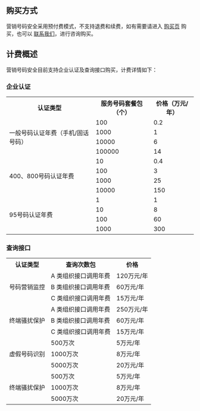 ## 购买方式
营销号码安全采用预付费模式，不支持退费和续费，如有需要请进入 [购买页](https://buy.cloud.tencent.com/smpn) 购买，也可以 [联系我们](https://cloud.tencent.com/about/connect)，进行咨询购买。
## 计费概述
营销号码安全目前支持企业认证及查询接口购买，计费详情如下：
### **企业认证**
<table>
<tr><th>认证类型</th><th>服务号码套餐包（个）</th><th>价格（万元/年）</th></tr>
<tr><td rowspan="4">一般号码认证年费（手机/固话号码）</td><td>100</td><td>0.2</td></tr>
<tr><td>1000</td><td>1</td></tr>
<tr><td>10000</td><td>6</td></tr>
<tr><td>100000</td><td>14</td></tr>
<tr><td rowspan="4">400、800号码认证年费</td><td>10</td><td>0.4</td></tr>
<tr><td>100</td><td>3</td></tr>
<tr><td>1000</td><td>25</td></tr>
<tr><td>10000</td><td>150</td></tr>
<tr><td rowspan="4">95号码认证年费</td><td>1</td><td>1</td></tr>
<tr><td>10</td><td>8</td></tr>
<tr><td>100</td><td>60</td></tr>
<tr><td>1000</td><td>300</td></tr>
</table>

### **查询接口**
<table>
<tr><th>认证类型</th><th>查询次数包</th><th>价格</th></tr>
<tr><td rowspan="3">号码营销监控</td><td>A 类组织接口调用年费</td><td>120万元/年</td></tr>
<tr><td>B 类组织接口调用年费</td><td>60万元/年</td></tr>
<tr><td>C 类组织接口调用年费</td><td>15万元/年</td></tr>
<tr><td rowspan="3">终端骚扰保护</td><td>A 类组织接口调用年费</td><td>250万元/年</td></tr>
<tr><td>B 类组织接口调用年费</td><td>60万元/年</td></tr>
<tr><td>C 类组织接口调用年费</td><td>15万元/年</td></tr>
<tr><td rowspan="3">虚假号码识别</td><td>500万次</td><td>5万元/年</td></tr>
<tr><td>1000万次</td><td>8万元/年</td></tr>
<tr><td>5000万次</td><td>20万元/年</td></tr>
<tr><td rowspan="3">终端骚扰保护</td><td>500万次</td><td>5万元/年</td></tr>
<tr><td>1000万次</td><td>8万元/年</td></tr>
<tr><td>5000万次</td><td>20万元/年</td></tr>
</table>


